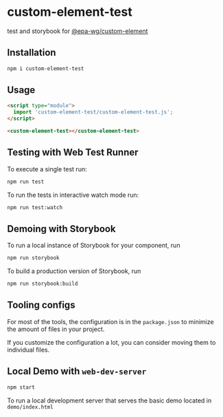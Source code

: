 # custom-element-test
test and storybook for [@epa-wg/custom-element](https://github.com/EPA-WG/custom-element) 

## Installation

```bash
npm i custom-element-test
```

## Usage

```html
<script type="module">
  import 'custom-element-test/custom-element-test.js';
</script>

<custom-element-test></custom-element-test>
```

## Testing with Web Test Runner

To execute a single test run:

```bash
npm run test
```

To run the tests in interactive watch mode run:

```bash
npm run test:watch
```

## Demoing with Storybook

To run a local instance of Storybook for your component, run

```bash
npm run storybook
```

To build a production version of Storybook, run

```bash
npm run storybook:build
```


## Tooling configs

For most of the tools, the configuration is in the `package.json` to minimize the amount of files in your project.

If you customize the configuration a lot, you can consider moving them to individual files.

## Local Demo with `web-dev-server`

```bash
npm start
```

To run a local development server that serves the basic demo located in `demo/index.html`
